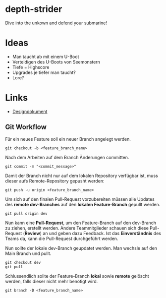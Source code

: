 # depth-strider
Dive into the unkown and defend your submarine!

# Ideas
- Man taucht ab mit einem U-Boot
- Verteidigen des U-Boots von Seemonstern
- Tiefe = Highscore
- Upgrades je tiefer man taucht?
- Lore?

# Links
- [Designdokument](https://docs.google.com/document/d/1A-8uSrF0IEHpkhcQhKX560UWbpnNuRDRH8o64AUP_Ak/edit?usp=sharing)

## Git Workflow

Für ein neues Feature soll ein neuer Branch angelegt werden.

```
git checkout -b <feature_branch_name>
```

Nach dem Arbeiten auf dem Branch Änderungen committen.

```
git commit -m "<commit_message>"
```

Damit der Branch nicht nur auf dem lokalen Repository verfügbar ist, muss dieser aufs Remote-Repository gepusht werden:

```
git push -u origin <feature_branch_name>
```

Um sich auf den finalen Pull-Request vorzubereiten müssen alle Updates des **remote dev-Branches** auf den **lokalen Feature-Branch** gepullt werden.

```
git pull origin dev
```

Nun kann eine **Pull-Request**, um den Feature-Branch auf den dev-Branch zu ziehen, erstellt werden. Andere Teammitglieder schauen sich diese Pull-Request (**Review**) an und geben dazu Feedback. Ist das **Einverständnis** des Teams da, kann die Pull-Request durchgeführt werden.

Nun sollte der lokale dev-Branch geupdatet werden. Man wechsle auf den Main Branch und pullt.

```
git checkout dev
git pull
```

Schlussendlich sollte der Feature-Branch **lokal** sowie **remote** gelöscht werden, falls dieser nicht mehr benötigt wird.

```
git branch -D <feature_branch_name>
```
